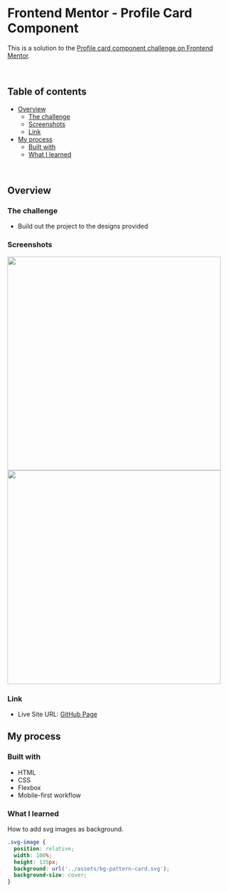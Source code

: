 # Frontend Mentor - Profile Card Component

This is a solution to the [Profile card component challenge on Frontend Mentor](https://www.frontendmentor.io/challenges/profile-card-component-cfArpWshJ).

<br />

## Table of contents

- [Overview](#overview)
  - [The challenge](#the-challenge)
  - [Screenshots](#screenshots)
  - [Link](#link)
- [My process](#my-process)
  - [Built with](#built-with)
  - [What I learned](#what-i-learned)

<br />

## Overview

### The challenge

- Build out the project to the designs provided

### Screenshots

<img src="https://res.cloudinary.com/dz209s6jk/image/upload/v1605203461/Challenges/tsdyz2ccordcztyrn8m0.jpg" width="480"><img src="https://res.cloudinary.com/dz209s6jk/image/upload/v1605203461/Challenges/taohpe4czjstmjytl8zv.jpg" width="480">

### Link

- Live Site URL: [GitHub Page](https://nicopuegher.github.io/frontend-mentor/profile-card-component/)

## My process

### Built with

- HTML
- CSS
- Flexbox
- Mobile-first workflow

### What I learned

How to add svg images as background.

```css
.svg-image {
  position: relative;
  width: 100%;
  height: 135px;
  background: url('../assets/bg-pattern-card.svg');
  background-size: cover;
}
```
